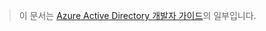 > 이 문서는 [Azure Active Directory 개발자 가이드](../articles/active-directory/active-directory-developers-guide.md)의 일부입니다.

<!---HONumber=July15_HO4-->